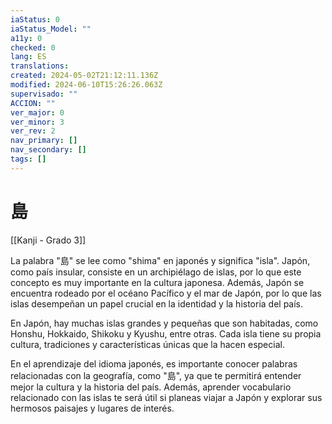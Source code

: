 ```yaml
---
iaStatus: 0
iaStatus_Model: ""
a11y: 0
checked: 0
lang: ES
translations: 
created: 2024-05-02T21:12:11.136Z
modified: 2024-06-10T15:26:26.063Z
supervisado: ""
ACCION: ""
ver_major: 0
ver_minor: 3
ver_rev: 2
nav_primary: []
nav_secondary: []
tags: []
---
```

# 島

[[Kanji - Grado 3]]

La palabra "島" se lee como "shima" en japonés y significa "isla". Japón, como país insular, consiste en un archipiélago de islas, por lo que este concepto es muy importante en la cultura japonesa. Además, Japón se encuentra rodeado por el océano Pacífico y el mar de Japón, por lo que las islas desempeñan un papel crucial en la identidad y la historia del país.

En Japón, hay muchas islas grandes y pequeñas que son habitadas, como Honshu, Hokkaido, Shikoku y Kyushu, entre otras. Cada isla tiene su propia cultura, tradiciones y características únicas que la hacen especial.

En el aprendizaje del idioma japonés, es importante conocer palabras relacionadas con la geografía, como "島", ya que te permitirá entender mejor la cultura y la historia del país. Además, aprender vocabulario relacionado con las islas te será útil si planeas viajar a Japón y explorar sus hermosos paisajes y lugares de interés.
